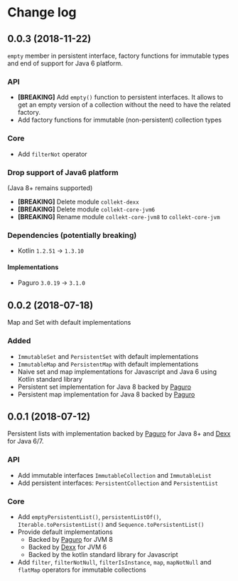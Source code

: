 # Change log

## 0.0.3 (2018-11-22)
`empty` member in persistent interface, factory functions for immutable types and end of support for Java 6 platform.

### API
* **[BREAKING]** Add `empty()` function to persistent interfaces.
    It allows to get an empty version of a collection without the need to have the related factory.
* Add factory functions for immutable (non-persistent) collection types

### Core
* Add `filterNot` operator

### Drop support of Java6 platform
(Java 8+ remains supported)

* **[BREAKING]** Delete module `collekt-dexx`
* **[BREAKING]** Delete module `collekt-core-jvm6`
* **[BREAKING]** Rename module `collekt-core-jvm8` to `collekt-core-jvm`

### Dependencies (potentially breaking)
* Kotlin `1.2.51` -> `1.3.10`

#### Implementations
* Paguro `3.0.19` -> `3.1.0`

## 0.0.2 (2018-07-18)
Map and Set with default implementations

### Added
* `ImmutableSet` and `PersistentSet` with default implementations
* `ImmutableMap` and `PersistentMap` with default implementations
* Naive set and map implementations for Javascript and Java 6 using Kotlin standard library
* Persistent set implementation for Java 8 backed by [Paguro](https://github.com/GlenKPeterson/Paguro)
* Persistent map implementation for Java 8 backed by [Paguro](https://github.com/GlenKPeterson/Paguro)

## 0.0.1 (2018-07-12)
Persistent lists with implementation backed by [Paguro](https://github.com/GlenKPeterson/Paguro) for Java 8+ and [Dexx](https://github.com/andrewoma/dexx) for Java 6/7.

### API
* Add immutable interfaces `ImmutableCollection` and `ImmutableList`
* Add persistent interfaces: `PersistentCollection` and `PersistentList`

### Core
* Add `emptyPersistentList()`, `persistentListOf()`, `Iterable.toPersistentList()` and `Sequence.toPersistentList()`
* Provide default implementations
    * Backed by [Paguro](https://github.com/GlenKPeterson/Paguro) for JVM 8
    * Backed by [Dexx](https://github.com/andrewoma/dexx) for JVM 6
    * Backed by the kotlin standard library for Javascript
* Add `filter`, `filterNotNull`, `filterIsInstance`, `map`, `mapNotNull` and `flatMap` operators for immutable collections
